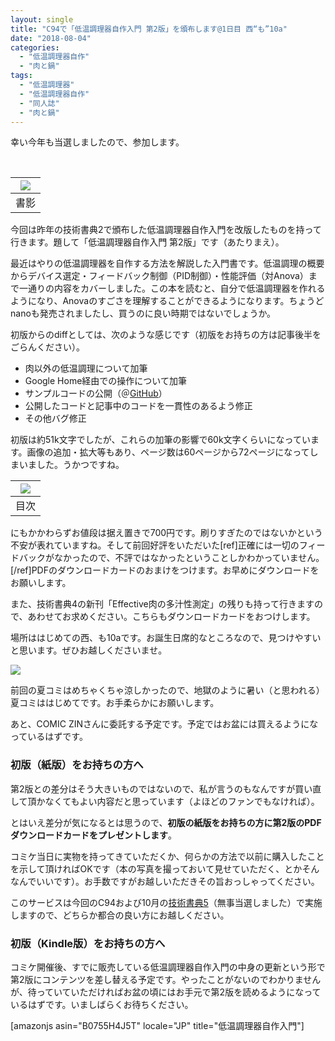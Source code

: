 ```yaml
---
layout: single
title: "C94で「低温調理器自作入門 第2版」を頒布します@1日目 西“も”10a"
date: "2018-08-04"
categories: 
  - "低温調理器自作"
  - "肉と鍋"
tags: 
  - "低温調理器"
  - "低温調理器自作"
  - "同人誌"
  - "肉と鍋"
---
```


幸い今年も当選しましたので、参加します。

 

| ![](https://blog.naotaco.com/assets/images/posts/2018/08/cover.jpg) |
|:--:|
|  書影 |

今回は昨年の技術書典2で頒布した低温調理器自作入門を改版したものを持って行きます。題して「低温調理器自作入門 第2版」です（あたりまえ）。

最近はやりの低温調理器を自作する方法を解説した入門書です。低温調理の概要からデバイス選定・フィードバック制御（PID制御）・性能評価（対Anova）まで一通りの内容をカバーしました。この本を読むと、自分で低温調理器を作れるようになり、Anovaのすごさを理解することができるようになります。ちょうどnanoも発売されましたし、買うのに良い時期ではないでしょうか。

初版からのdiffとしては、次のような感じです（初版をお持ちの方は記事後半をごらんください）。

- 肉以外の低温調理について加筆
- Google Home経由での操作について加筆
- サンプルコードの公開（＠[GitHub](https://github.com/naotaco/cooker-daemon)）
- 公開したコードと記事中のコードを一貫性のあるよう修正
- その他バグ修正

初版は約51k文字でしたが、これらの加筆の影響で60k文字くらいになっています。画像の追加・拡大等もあり、ページ数は60ページから72ページになってしまいました。うかつですね。

| ![](https://blog.naotaco.com/assets/images/posts/2018/08/toc_all-720x416.png) |
|:--:|
|  目次 |

にもかかわらずお値段は据え置きで700円です。刷りすぎたのではないかという不安が表れていますね。そして前回好評をいただいた\[ref\]正確には一切のフィードバックがなかったので、不評ではなかったということしかわかっていません。\[/ref\]PDFのダウンロードカードのおまけをつけます。お早めにダウンロードをお願いします。

また、技術書典4の新刊「Effective肉の多汁性測定」の残りも持って行きますので、あわせてお求めください。こちらもダウンロードカードをおつけします。

場所ははじめての西、も10aです。お誕生日席的なところなので、見つけやすいと思います。ぜひお越しくださいませ。

[![](https://blog.naotaco.com/assets/images/posts/2018/08/map-604x600.png)](https://blog.naotaco.com/assets/images/posts/2018/08/map.png)

前回の夏コミはめちゃくちゃ涼しかったので、地獄のように暑い（と思われる）夏コミははじめてです。お手柔らかにお願いします。

あと、COMIC ZINさんに委託する予定です。予定ではお盆には買えるようになっているはずです。

### 初版（紙版）をお持ちの方へ

第2版との差分はそう大きいものではないので、私が言うのもなんですが買い直して頂かなくてもよい内容だと思っています（よほどのファンでもなければ）。

とはいえ差分が気になるとは思うので、**初版の紙版をお持ちの方に第2版のPDFダウンロードカードをプレゼントします**。

コミケ当日に実物を持ってきていただくか、何らかの方法で以前に購入したことを示して頂ければOKです（本の写真を撮っておいて見せていただく、とかそんなんでいいです）。お手数ですがお越しいただきその旨おっしゃってください。

このサービスは今回のC94および10月の[技術書典5](https://techbookfest.org/event/tbf05)（無事当選しました）で実施しますので、どちらか都合の良い方にお越しください。

### 初版（Kindle版）をお持ちの方へ

コミケ開催後、すでに販売している低温調理器自作入門の中身の更新という形で第2版にコンテンツを差し替える予定です。やったことがないのでわかりませんが、待っていていただければお盆の頃にはお手元で第2版を読めるようになっているはずです。いましばらくお待ちください。

\[amazonjs asin="B0755H4J5T" locale="JP" title="低温調理器自作入門"\]
